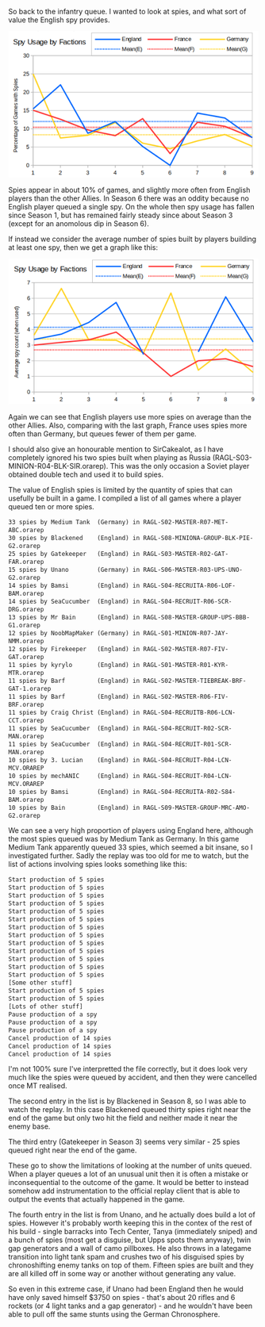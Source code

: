 So back to the infantry queue.  I wanted to look at spies, and what sort of value the English spy provides.

![Average spy count by faction](016_SpyUsage.png)

Spies appear in about 10% of games, and slightly more often from English players than the other Allies.  In Season 6 there was an oddity because no English player queued a single spy.  On the whole then spy usage has fallen since Season 1, but has remained fairly steady since about Season 3 (except for an anomolous dip in Season 6).

If instead we consider the average number of spies built by players building at least one spy, then we get a graph like this:

![Average spy count by faction when built](016_SpyCount.png)

Again we can see that English players use more spies on average than the other Allies.  Also, comparing with the last graph, France uses spies more often than Germany, but queues fewer of them per game.

I should also give an honourable mention to SirCakealot, as I have completely ignored his two spies built when playing as Russia (RAGL-S03-MINION-R04-BLK-SIR.orarep).  This was the only occasion a Soviet player obtained double tech and used it to build spies.

The value of English spies is limited by the quantity of spies that can usefully be built in a game.  I compiled a list of all games where a player queued ten or more spies.

```
33 spies by Medium Tank  (Germany) in RAGL-S02-MASTER-R07-MET-ABC.orarep
30 spies by Blackened    (England) in RAGL-S08-MINIONA-GROUP-BLK-PIE-G2.orarep
25 spies by Gatekeeper   (England) in RAGL-S03-MASTER-R02-GAT-FAR.orarep
15 spies by Unano        (Germany) in RAGL-S06-MASTER-R03-UPS-UNO-G2.orarep
14 spies by Bamsi        (England) in RAGL-S04-RECRUITA-R06-LOF-BAM.orarep
14 spies by SeaCucumber  (England) in RAGL-S04-RECRUIT-R06-SCR-DRG.orarep
13 spies by Mr Bain      (England) in RAGL-S08-MASTER-GROUP-UPS-BBB-G1.orarep
12 spies by NoobMapMaker (Germany) in RAGL-S01-MINION-R07-JAY-NMM.orarep
12 spies by Firekeeper   (England) in RAGL-S02-MASTER-R07-FIV-GAT.orarep
11 spies by kyrylo       (England) in RAGL-S01-MASTER-R01-KYR-MTR.orarep
11 spies by Barf         (England) in RAGL-S02-MASTER-TIEBREAK-BRF-GAT-1.orarep
11 spies by Barf         (England) in RAGL-S02-MASTER-R06-FIV-BRF.orarep
11 spies by Craig Christ (England) in RAGL-S04-RECRUITB-R06-LCN-CCT.orarep
11 spies by SeaCucumber  (England) in RAGL-S04-RECRUIT-R02-SCR-MAN.orarep
11 spies by SeaCucumber  (England) in RAGL-S04-RECRUIT-R01-SCR-MAN.orarep
10 spies by 3. Lucian    (England) in RAGL-S04-RECRUIT-R04-LCN-MCV.ORAREP
10 spies by mechANIC     (England) in RAGL-S04-RECRUIT-R04-LCN-MCV.ORAREP
10 spies by Bamsi        (England) in RAGL-S04-RECRUITA-R02-S84-BAM.orarep
10 spies by Bain         (England) in RAGL-S09-MASTER-GROUP-MRC-AMO-G2.orarep
```

We can see a very high proportion of players using England here, although the most spies queued was by Medium Tank as Germany.  In this game Medium Tank apparently queued 33 spies, which seemed a bit insane, so I investigated further.  Sadly the replay was too old for me to watch, but the list of actions involving spies looks something like this:

```
Start production of 5 spies
Start production of 5 spies
Start production of 5 spies
Start production of 5 spies
Start production of 5 spies
Start production of 5 spies
Start production of 5 spies
Start production of 5 spies
Start production of 5 spies
Start production of 5 spies
Start production of 5 spies
Start production of 5 spies
Start production of 5 spies
[Some other stuff]
Start production of 5 spies
Start production of 5 spies
[Lots of other stuff]
Pause production of a spy
Pause production of a spy
Pause production of a spy
Cancel production of 14 spies
Cancel production of 14 spies
Cancel production of 14 spies
```

I'm not 100% sure I've interpretted the file correctly, but it does look very much like the spies were queued by accident, and then they were cancelled once MT realised.

The second entry in the list is by Blackened in Season 8, so I was able to watch the replay.  In this case Blackened queued thirty spies right near the end of the game but only two hit the field and neither made it near the enemy base.

The third entry (Gatekeeper in Season 3) seems very similar - 25 spies queued right near the end of the game.

These go to show the limitations of looking at the number of units queued.  When a player queues a lot of an unusual unit then it is often a mistake or inconsequential to the outcome of the game.  It would be better to instead somehow add instrumentation to the official replay client that is able to output the events that actually happened in the game.

The fourth entry in the list is from Unano, and he actually does build a lot of spies.  However it's probably worth keeping this in the contex of the rest of his build - single barracks into Tech Center, Tanya (immediately sniped) and a bunch of spies (most get a disguise, but Upps spots them anyway), twin gap generators and a wall of camo pillboxes.  He also throws in a lategame transition into light tank spam and crushes two of his disguised spies by chronoshifting enemy tanks on top of them.  Fifteen spies are built and they are all killed off in some way or another without generating any value.

So even in this extreme case, if Unano had been England then he would have only saved himself $3750 on spies - that's about 20 rifles and 6 rockets (or 4 light tanks and a gap generator) - and he wouldn't have been able to pull off the same stunts using the German Chronosphere.
